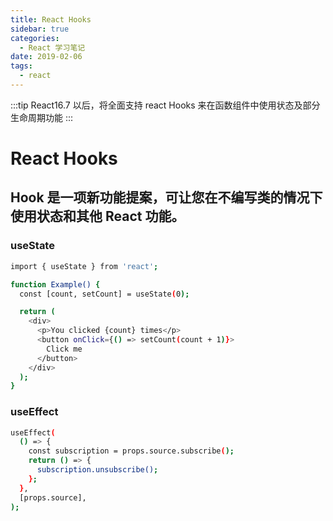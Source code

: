 ```yaml
---
title: React Hooks
sidebar: true
categories: 
  - React 学习笔记
date: 2019-02-06
tags:
  - react
---
```


:::tip
React16.7 以后，将全面支持 react Hooks 来在函数组件中使用状态及部分生命周期功能
:::

<!-- more -->

# React Hooks

## Hook 是一项新功能提案，可让您在不编写类的情况下使用状态和其他 React 功能。

### useState

```bash
import { useState } from 'react';

function Example() {
  const [count, setCount] = useState(0);

  return (
    <div>
      <p>You clicked {count} times</p>
      <button onClick={() => setCount(count + 1)}>
        Click me
      </button>
    </div>
  );
}
```

### useEffect

```bash
useEffect(
  () => {
    const subscription = props.source.subscribe();
    return () => {
      subscription.unsubscribe();
    };
  },
  [props.source],
);
```

<Valine></Valine>
